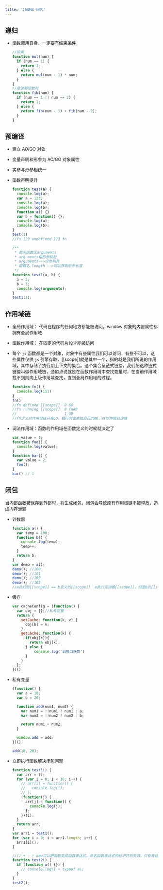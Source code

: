 ```yaml
---
title: 'JS基础-闭包'
---
```


## 递归

- 函数调用自身，一定要有结束条件

  ``` js
  //阶乘
  function mul(num) {
    if (num == 1) {
      return 1;
    } else {
      return mul(num - 1) * num;
    }
  }
  //斐波那契数列
  function fib(num) {
    if (num == 1 || num == 2) {
      return 1;
    } else {
      return fib(num - 1) + fib(num - 2);
    }
  }
  ```

## 预编译

- 建立 AO/GO 对象

- 变量声明和形参为 AO/GO 对象属性

- 实参与形参相统一

- 函数声明提升

  ``` js
  function test(a) {
    console.log(a);
    var a = 123;
    console.log(a);
    console.log(b);
    function a() {}
    var b = function() {};
    console.log(a);
    console.log(b);
  }
  test(1)
  //fn 123 undefined 123 fn

  /**
   * 箭头函数无arguments
   * arguments和形参映射
   * arguments-->实参列表
   * 函数名.length -->可以获取形参长度
   */
  function test1(a, b) {
    a = 2;
    b = 3;
    console.log(arguments);
  }
  test1(1);
  ```

## 作用域链

- 全局作用域： 代码在程序的任何地方都能被访问，window 对象的内置属性都拥有全局作用域
- 函数作用域： 在固定的代码片段才能被访问

- 每个 `js` 函数都是一个对象，对象中有些属性我们可以访问，有些不可以，这些属性仅供 `js` 引擎存取，[[scope]]就是其中一个，指的就是我们所说的作用域，其中存储了执行期上下文的集合。这个集合呈链式链接，我们把这种链式链接叫做作用域链，通俗点说就是在函数作用域中查找变量时，在当前作用域找不到则向上级作用域查找，直到全局作用域的过程。

  ``` js
  function fn() {
    console.log(111)
  }
  fn()
  //fn defined [[scope]]  0 GO
  //fn running [[scope]]  0 fnAO
  //                      1 GO
  //fn定义时作用域链只有GO，执行时会生成自己的AO，在作用域链顶端
  ```

- 词法作用域：函数的作用域在函数定义的时候就决定了

  ``` js
  var value = 1;
  function foo() {
    console.log(value);
  }
  function bar() {
    var value = 2;
    foo();
  }
  bar() // 1
  ```

## 闭包

当内部函数被保存到外部时，将生成闭包，闭包会导致原有作用域链不被释放，造成内存泄漏

- 计数器

  ``` js
  function a() {
    var temp = 100;
    function b() {
      console.log(temp);
      temp++;
    }
    return b;
  }
  var demo = a();
  demo(); //100
  demo(); //101
  demo(); //102
  demo(); //103
  //a执行的[[scope]] == b定义的[[scope]]  a执行完销毁[[scope]]，但是b的[[scope]]中依然保存a的AO
  ```

- 缓存

  ``` js
  var cacheConfig = (function() {
    var obj = {};//私有变量
    return {
      setCache: function(k, v) {
        obj[k] = v;
      },
      getCache: function(k) {
        if(obj[k]){
          return obj[k];
        } else {
        	console.log('调接口获取')
        }
      }
    };
  })();
  ```

- 私有变量

  ``` js
  (function() {
    var a = 10;
    var b = 20;

    function add(num1, num2) {
      var num1 = !!num1 ? num1 : a;
      var num2 = !!num2 ? num2 : b;

      return num1 + num2;
    }

    window.add = add;
  })();

  add(10, 20);
  ```

* 立即执行函数解决闭包问题

  ``` js
  function test1() {
    var arr = [];
    for (var i = 0; i < 10; i++) {
      // arr[i] = function() {
      //   console.log(i);
      // };
      (function(j) {
        arr[j] = function() {
          console.log(j);
        };
      })(i);
    }
    return arr;
  }
  var arr1 = test1();
  for (var i = 0; i < arr1.length; i++) {
    arr1[i]();
  }

  //() + - ! new可以把函数变成函数表达式，命名函数表达式的标识符则失效，只有表达式才能被执行
  function test2() {
    if (function a() {}) {
      // console.log(1 + typeof a);
    }
  }
  test2();
  ```

